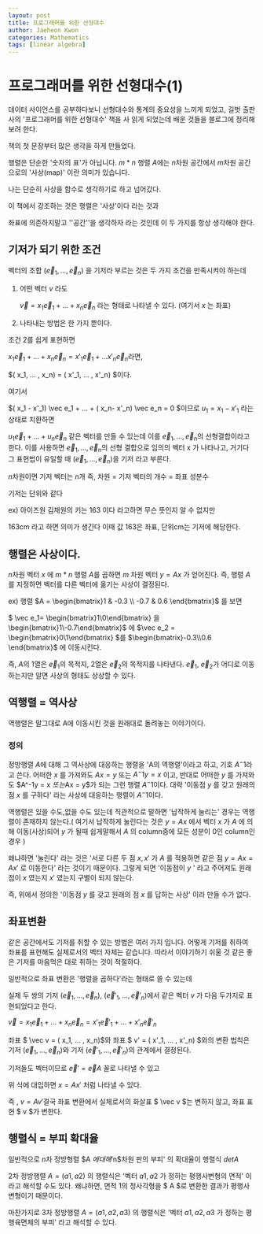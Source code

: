 ```yaml
---
layout: post
title: 프로그래머를 위한 선형대수
author: Jaeheon Kwon
categories: Mathematics
tags: [linear algebra]
---
```


# 프로그래머를 위한 선형대수(1)



데이터 사이언스를 공부하다보니 선형대수와 통계의 중요성을 느끼게 되었고, 길벗 출판사의 '프로그래머를 위한 선형대수' 책을 사 읽게 되었는데 배운 것들을 블로그에 정리해보려 한다.

책의 첫 문장부터 많은 생각을 하게 만들었다.

행렬은 단순한 '숫자의 표'가 아닙니다.  $m*n$  행렬 $A$에는 $n$차원 공간에서 $m$차원 공간으로의 '사상(map)' 이란 의미가 있습니다.

나는 단순히 사상을 함수로 생각하기로 하고 넘어갔다.

이 책에서 강조하는 것은 행렬은 '사상'이다 라는 것과

좌표에 의존하지말고 ''공간''을 생각하자 라는 것인데 이 두 가지를 항상 생각해야 한다.



## 기저가 되기 위한 조건

벡터의 조합 $(\vec e_1, ... , \vec e_n)$ 을 기저라 부르는 것은 두 가지 조건을 만족시켜야 하는데

1. 어떤 벡터  $v$ 라도

    $\vec v  = x_1\vec e_1  + ... + x_n\vec e_n$ 라는 형태로 나타낼 수 있다. (여기서  $x$ 는 좌표)

2. 나타내는 방법은 한 가지 뿐이다.

조건 2를 쉽게 표현하면

 $x_1 \vec e_1 + ... +  x_n \vec e_n =  x'_1 \vec e_1 + ...  x'_n \vec e_n$라면,

$( x_1, ... ,  x_n) = ( x'_1, ... ,  x'_n) $이다.

여기서

$( x_1 -  x'_1) \vec e_1 + ... + ( x_n-  x'_n) \vec e_n = 0 $이므로  $u_1 =  x_1 -  x'_1$ 라는 상태로 치환하면

 $u_1 \vec e_1 + ... +  u_n \vec e_n$ 같은 벡터를 만들 수 있는데 이를  $\vec e_1, ... ,  \vec e_n$의 선형결합이라고 한다. 이를 사용하면  $\vec e_1, ... ,  \vec e_n$의 선형 결합으로 임의의 벡터  x 가 나타나고, 거기다 그 표현법이 유일할 때 $( \vec e_1, ... ,  \vec e_n)$을 기저 라고 부른다.

$n$차원이면 기저 벡터는 $n$개 즉, 차원 = 기저 벡터의 개수 = 좌표 성분수

기저는 단위와 같다

ex) 아이즈원 김채원의 키는 163 이다 라고하면 무슨 뜻인지 알 수 없지만

163cm 라고 하면 의미가 생긴다 이때 값 163은 좌표, 단위cm는 기저에 해당한다.



## 행렬은 사상이다.

$n$차원 벡터  $x$ 에  $m*n$  행렬 $A$를 곱하면  $m$ 차원 벡터  $y = Ax$ 가 얻어진다. 즉, 행렬 $A$를 지정하면 벡터를 다른 벡터에 옮기는 사상이 결정된다.

ex) 행렬 $A =  \begin{bmatrix}1 & -0.3 \\ -0.7 & 0.6 \end{bmatrix}$  를 보면

$ \vec e_1=  \begin{bmatrix}1\\0\end{bmatrix} 을  \begin{bmatrix}1\\-0.7\end{bmatrix}$ 에  $\vec e_2 =  \begin{bmatrix}0\\1\end{bmatrix} $를  $\begin{bmatrix}-0.3\\0.6 \end{bmatrix}$ 에 이동시킨다.

즉, $A$의 1열은  $\vec e_1$의 목적지, 2열은  $\vec e_2$의 목적지를 나타낸다.  $\vec e_1$,  $\vec e_2$가 어디로 이동하는지만 알면 사상의 형태도 상상할 수 있다.



## 역행렬 = 역사상

역행렬은 말그대로 A에 이동시킨 것을 원래대로 돌려놓는 이야기이다.

### 정의

정방행렬 $A$에 대해 그 역사상에 대응하는 행렬을 'A의 역행렬'이라고 하고, 기호 $A^-1$라고 쓴다. 어떠한  $x$ 를 가져와도  $Ax=y$  또는  $A^-1y = x$ 이고, 반대로 어떠한  $y$ 를 가져와도  $A^-1y  =  x  $또는$Ax = y$가 되는 그런 행렬  $A^-1$이다. 대략 '이동점  $y$ 를 갖고 원래의 점  $x$ 를 구하다' 라는 사상에 대응하는 행렬이  $A^-1$이다.

역행렬은 있을 수도,없을 수도 있는데 직관적으로 말하면 '납작하게 눌리는' 경우는 역행렬이 존재하지 않는다.( 여기서 납작하게 눌린다는 것은  $y = Ax$ 에서 벡터  $x$ 가  $A$ 에 의해 이동(사상)되어  $y$ 가 될때 쉽게말해서  $A$ 의 column중에 모든 성분이 0인 column인 경우 )

왜냐하면 '눌린다' 라는 것은 '서로 다른 두 점  $x, x'$  가  $A$ 를 적용하면 같은 점  $y = Ax = Ax'$  로 이동한다' 라는 것이기 때문이다. 그렇게 되면 '이동점이  $y$ ' 라고 주어져도 원래 점이  $x$ 였는지  $x'$ 였는지 구별이 되지 않는다. 

즉, 위에서 정의한 '이동점  $y$ 를 갖고 원래의 점  $x$ 를 답하는 사상' 이라 만들 수가 없다. 



## 좌표변환

같은 공간에서도 기저를 취할 수 있는 방법은 여러 가지 입니다. 어떻게 기저를 취하여 좌표를 표현해도 실체로서의 벡터 자체는 같습니다. 따라서 이야기하기 쉬울 것 같은 좋은 기저를 마음먹은 대로 취하는 것이 적절하다.

일반적으로 좌표 변환은 '행렬을 곱하다'라는 형태로 쓸 수 있는데

실제 두 쌍의 기저  $( \vec e_1, ... ,  \vec e_n)$, $( \vec e'_1, ... ,  \vec e'_n)$에서 같은 벡터  $v$ 가 다음 두가지로 표현되었다고 한다.

  $\vec v  =   x_1 \vec e_1 + ... + x_n \vec e_n =   x'_1 \vec e'_1  + ... + x'_n\vec e'_n$

좌표 $ \vec v  = ( x_1, ... ,  x_n)$와 좌표 $ v'  = ( x'_1, ... ,  x'_n) $와의 변환 법칙은 기저 $( \vec e_1, ... ,  \vec e_n)$와 기저 $( \vec e'_1, ... ,  \vec e'_n)$의 관계에서 결정된다.

기저들도 벡터이므로  $\vec e' = \vec eA$  꼴로 나타낼 수 있고

위 식에 대입하면 $x  =  Ax'$ 처럼 나타낼 수 있다.

즉 , $v = Av'$결국 좌표 변환에서 실체로서의 화살표 $ \vec v $는 변하지 않고, 좌표 표현 $ v $가 변한다.



## 행렬식 = 부피 확대율

일반적으로 $n$차 정방형렬 $A $에 대해 '$n$차원 판의 부피' 의 확대율이 행렬식  $det A$ 

2차 정방행렬  $A = (a1, a2)$ 의 행렬식은 '벡터  $a1, a2$ 가 정하는 평행사변형의 면적' 이라고 해석할 수도 있다.  왜냐하면, 면적 1의 정사각형을 $ A $로 변환한 결과가 평행사변형이기 때문이다.

마찬가지로 3차 정방행렬  $A = (a1, a2, a3)$ 의 행렬식은 '벡터  $a1, a2, a3$ 가 정하는 평행육면체의 부피' 라고 해석할 수 있다.
